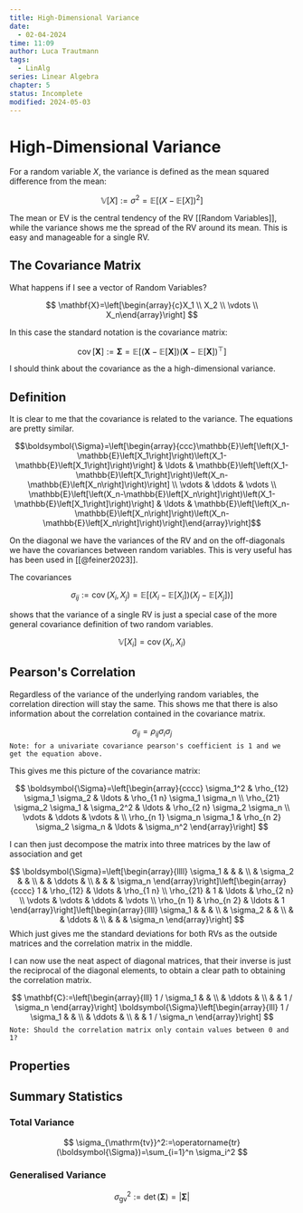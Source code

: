```yaml
---
title: High-Dimensional Variance
date:
  - 02-04-2024
time: 11:09
author: Luca Trautmann
tags:
  - LinAlg
series: Linear Algebra
chapter: 5
status: Incomplete
modified: 2024-05-03
---
```

# High-Dimensional Variance

For a random variable $X$, the variance is defined as the mean squared difference from the mean:

$$\mathbb{V}[X]:=\sigma^2=\mathbb{E}\left[(X-\mathbb{E}[X])^2\right]$$

The mean or EV is the central tendency of the RV [[Random Variables]], while the variance shows me the spread of the RV around its mean. This is easy and manageable for a single RV.

## The Covariance Matrix
What happens if I see a vector of Random Variables? 

$$
\mathbf{X}=\left[\begin{array}{c}X_1 \\ X_2 \\ \vdots \\ X_n\end{array}\right]
$$

In this case the standard notation is the covariance matrix: 

$$
\operatorname{cov}[\mathbf{X}]:=\boldsymbol{\Sigma}=\mathbb{E}\left[(\mathbf{X}-\mathbb{E}[\mathbf{X}])(\mathbf{X}-\mathbb{E}[\mathbf{X}])^{\top}\right]
$$

I should think about the covariance as the a high-dimensional variance. 

## Definition
It is clear to me that the covariance is related to the variance. The equations are pretty similar. 

$$\boldsymbol{\Sigma}=\left[\begin{array}{ccc}\mathbb{E}\left[\left(X_1-\mathbb{E}\left[X_1\right]\right)\left(X_1-\mathbb{E}\left[X_1\right]\right)\right] & \ldots & \mathbb{E}\left[\left(X_1-\mathbb{E}\left[X_1\right]\right)\left(X_n-\mathbb{E}\left[X_n\right]\right)\right] \\ \vdots & \ddots & \vdots \\ \mathbb{E}\left[\left(X_n-\mathbb{E}\left[X_n\right]\right)\left(X_1-\mathbb{E}\left[X_1\right]\right)\right] & \ldots & \mathbb{E}\left[\left(X_n-\mathbb{E}\left[X_n\right]\right)\left(X_n-\mathbb{E}\left[X_n\right]\right)\right]\end{array}\right]$$

On the diagonal we have the variances of the RV and on the off-diagonals we have the covariances between random variables. This is very useful has has been used in [[@feiner2023]].

The covariances

$$
\sigma_{i j}:=\operatorname{cov}\left(X_i, X_j\right)=\mathbb{E}\left[\left(X_i-\mathbb{E}\left[X_i\right]\right)\left(X_j-\mathbb{E}\left[X_j\right]\right)\right]
$$

shows that the variance of a single RV is just a special case of the more general covariance definition of two random variables.

$$
\mathbb{V}\left[X_i\right]=\operatorname{cov}\left(X_i, X_i\right)
$$
## Pearson's Correlation
Regardless of the variance of the underlying random variables, the correlation direction will stay the same. This shows me that there is also information about the correlation contained in the covariance matrix. 

$$
\sigma_{i j}=\rho_{i j} \sigma_i \sigma_j
$$
`Note: for a univariate covariance pearson's coefficient is 1 and we get the equation above.`

This gives me this picture of the covariance matrix:

$$
\boldsymbol{\Sigma}=\left[\begin{array}{cccc}
\sigma_1^2 & \rho_{12} \sigma_1 \sigma_2 & \ldots & \rho_{1 n} \sigma_1 \sigma_n \\
\rho_{21} \sigma_2 \sigma_1 & \sigma_2^2 & \ldots & \rho_{2 n} \sigma_2 \sigma_n \\
\vdots & \ddots & \vdots & \\
\rho_{n 1} \sigma_n \sigma_1 & \rho_{n 2} \sigma_2 \sigma_n & \ldots & \sigma_n^2
\end{array}\right]
$$

I can then just decompose the matrix into three matrices by the law of association and get

$$
\boldsymbol{\Sigma}=\left[\begin{array}{llll}
\sigma_1 & & & \\
& \sigma_2 & & \\
& & \ddots & \\
& & & \sigma_n
\end{array}\right]\left[\begin{array}{cccc}
1 & \rho_{12} & \ldots & \rho_{1 n} \\
\rho_{21} & 1 & \ldots & \rho_{2 n} \\
\vdots & \vdots & \ddots & \vdots \\
\rho_{n 1} & \rho_{n 2} & \ldots & 1
\end{array}\right]\left[\begin{array}{llll}
\sigma_1 & & & \\
& \sigma_2 & & \\
& & \ddots & \\
& & & \sigma_n
\end{array}\right]
$$
Which just gives me the standard deviations for both RVs as the outside matrices and the correlation matrix in the middle. 

I can now use the neat aspect of diagonal matrices, that their inverse is just the reciprocal of the diagonal elements, to obtain a clear path to obtaining the correlation matrix. 

$$
\mathbf{C}:=\left[\begin{array}{lll}
1 / \sigma_1 & & \\
& \ddots & \\
& & 1 / \sigma_n
\end{array}\right] \boldsymbol{\Sigma}\left[\begin{array}{lll}
1 / \sigma_1 & & \\
& \ddots & \\
& & 1 / \sigma_n
\end{array}\right]
$$
`Note: Should the correlation matrix only contain values between 0 and 1?`

## Properties


## Summary Statistics
### Total Variance

$$
\sigma_{\mathrm{tv}}^2:=\operatorname{tr}(\boldsymbol{\Sigma})=\sum_{i=1}^n \sigma_i^2
$$


### Generalised Variance

$$
\sigma_{\mathrm{gv}}^2:=\operatorname{det}(\boldsymbol{\Sigma})=|\boldsymbol{\Sigma}|
$$











